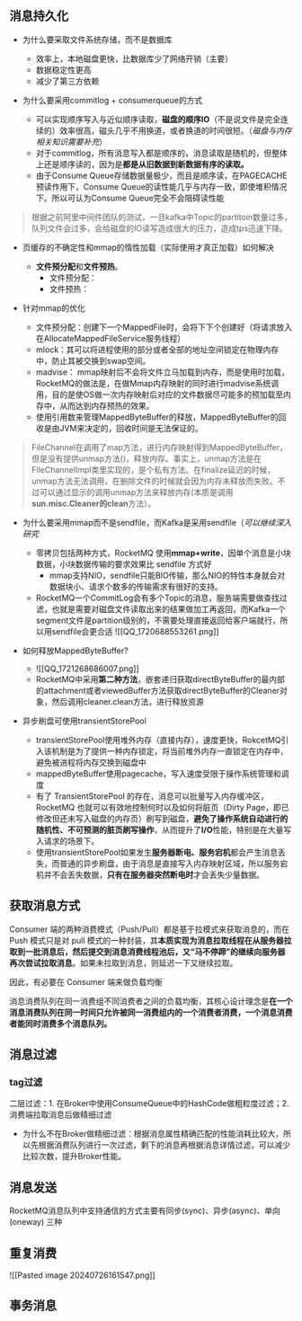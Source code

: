 ## 消息持久化

- 为什么要采取文件系统存储，而不是数据库
	- 效率上，本地磁盘更快，比数据库少了网络开销（主要）
	- 数据稳定性更高
	- 减少了第三方依赖

- 为什么要采用commitlog + consumerqueue的方式 
	- 可以实现顺序写入与近似顺序读取，**磁盘的顺序IO**（不是说文件是完全连续的）效率很高，磁头几乎不用换道，或者换道的时间很短。（*磁盘与内存相关知识需要补充*）
	- 对于commitlog，所有消息写入都是顺序的，消息读取是随机的，但整体上还是顺序读的，因为是**都是从旧数据到新数据有序的读取。**
	- 由于Consume Queue存储数据量极少，而且是顺序读，在PAGECACHE预读作用下，Consume Queue的读性能几乎与内存一致，即使堆积情况下。所以可认为Consume Queue完全不会阻碍读性能
> 根据之前阿里中间件团队的测试，一旦kafka中Topic的partitoin数量过多，队列文件会过多，会给磁盘的IO读写造成很大的压力，造成tps迅速下降。

- 页缓存的不确定性和mmap的惰性加载（实际使用才真正加载）如何解决
	- **文件预分配**和**文件预热**。
		- 文件预分配：
		- 文件预热：

- 针对mmap的优化
	- 文件预分配：创建下一个MappedFile时，会将下下个创建好（将请求放入在AllocateMappedFileService服务线程）
	- mlock：其可以将进程使用的部分或者全部的地址空间锁定在物理内存中，防止其被交换到swap空间。
	- madvise： mmap映射后不会将文件立马加载到内存，而是使用时加载，RocketMQ的做法是，在做Mmap内存映射的同时进行madvise系统调用，目的是使OS做一次内存映射后对应的文件数据尽可能多的预加载至内存中，从而达到内存预热的效果。
	- 使用引用数来管理MappedByteBuffer的释放，MappedByteBuffer的回收是由JVM来决定的，回收时间是无法保证的。

> FileChannel在调用了map方法，进行内存映射得到MappedByteBuffer，但是没有提供unmap方法()，释放内存。事实上，unmap方法是在FileChannelImpl类里实现的，是个私有方法。在finalize延迟的时候，unmap方法无法调用，在删除文件的时候就会因为内存未释放而失败。不过可以通过显示的调用unmap方法来释放内存(本质是调用**sun.misc.Cleaner的clean**方法）。


- 为什么要采用mmap而不是sendfile，而Kafka是采用sendfile（*可以继续深入研究*
	- 零拷贝包括两种方式，RocketMQ 使用**mmap+write**，因单个消息是小块数据，小块数据传输的要求效果比 sendfile 方式好
		- mmap支持NIO，sendfile只能BIO传输，那么NIO的特性本身就会对数据块小、请求个数多的传输需求有很好的支持。
	- RocketMQ一个CommitLog会有多个Topic的消息，服务端需要做查找过滤，也就是需要对磁盘文件读取出来的结果做加工再返回，而Kafka一个segment文件是partition级别的，不需要处理直接返回给客户端就行，所以用sendfile会更合适
![[QQ_1720688553261.png]]

- 如何释放MappedByteBuffer?
	- ![[QQ_1721268686007.png]]
	- RocketMQ中采用**第二种方法**，嵌套递归获取directByteBuffer的最内部的attachment或者viewedBuffer方法获取directByteBuffer的Cleaner对象，然后调用cleaner.clean方法，进行释放资源

- 异步刷盘可使用transientStorePool
	- transientStorePool使用堆外内存（直接内存），速度更快，RokcetMQ引入该机制是为了提供一种内存锁定，将当前堆外内存一直锁定在内存中，避免被进程将内存交换到磁盘中
	- mappedByteBuffer使用pagecache，写入速度受限于操作系统管理和调度
	- 有了 TransientStorePool 的存在，消息可以批量写入内存缓冲区，RocketMQ 也就可以有效地控制何时以及如何将脏页（Dirty Page，即已修改但还未写入磁盘的内存页）刷写到磁盘，**避免了操作系统自动进行的随机性、不可预测的脏页刷写操作**，从而提升了**I/O**性能，特别是在大量写入请求的场景下。
	-  使用transientStorePool如果发生**服务器断电、服务宕机**都会产生消息丢失，而普通的异步刷盘，由于消息是直接写入内存映射区域，所以服务宕机并不会丢失数据，**只有在服务器突然断电时**才会丢失少量数据。

## 获取消息方式

Consumer 端的两种消费模式（Push/Pull）都是基于拉模式来获取消息的，而在 Push 模式只是对 pull 模式的一种封装，其**本质实现为消息拉取线程在从服务器拉取到一批消息后，然后提交到消息消费线程池后，又“马不停蹄”的继续向服务器再次尝试拉取消息**。如果未拉取到消息，则延迟一下又继续拉取。

因此，有必要在 Consumer 端来做负载均衡

消息消费队列在同一消费组不同消费者之间的负载均衡，其核心设计理念是**在一个消息消费队列在同一时间只允许被同一消费组内的一个消费者消费，一个消息消费者能同时消费多个消息队列。**

## 消息过滤

### tag过滤

二层过滤：1. 在Broker中使用ConsumeQueue中的HashCode做粗粒度过滤；2. 消费端拉取消息后做精细过滤

- 为什么不在Broker做精细过滤：根据消息属性精确匹配的性能消耗比较大，所以先根据消费队列进行一次过滤，剩下的消息再根据消息详情过滤，可以减少比较次数，提升Broker性能。

## 消息发送

RocketMQ消息队列中支持通信的方式主要有同步(sync)、异步(async)、单向(oneway) 三种

## 重复消费

![[Pasted image 20240726161547.png]]

## 事务消息

